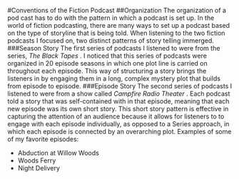 #Conventions of the Fiction Podcast
##Organization
The organization of a pod cast has to do with the pattern in which a podcast is set up. In the world of fiction podcasting, there are many ways to set up a podcast based on the type of storyline that is being told. When listening to the two fiction podcasts I focused on,  two distinct patterns of story telling immerged.
###Season Story
The  first series of podcasts I listened to were from the series, _The Black Tapes_ . I noticed that this series of podcasts were organized in 20 episode seasons in which one plot line is carried on throughout each episode. This way of structuring a story brings the listeners in by engaging them in a long, complex mystery plot that builds from episode to episode.
###Episode Story
 The second series of podcasts I listened to were from a show called _Campfire Radio Theater_ . Each podcast told a story that was self-contained with in that episode, meaning that each new episode was its own short story. This short story pattern is effective in capturing the attention of an audience because it allows for listeners to to engage with each episode individually, as opposed to a Series approach, in which each episode is connected by an overarching plot.
Examples of some of my favorite episodes:
* Abduction at Willow Woods
* Woods Ferry
* Night Delivery 
